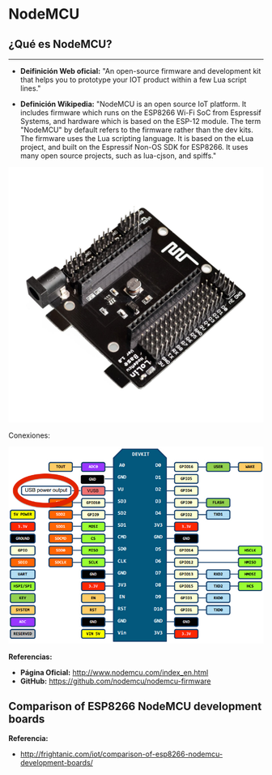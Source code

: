 # NodeMCU

## ¿Qué es NodeMCU?
---
* **Deifinición Web oficial:** "An open-source firmware and development kit that helps you to prototype your IOT product within a few Lua script lines."

* **Definición Wikipedia:** "NodeMCU is an open source IoT platform. It includes firmware which runs on the ESP8266 Wi-Fi SoC from Espressif Systems, and hardware which is based on the ESP-12 module. The term "NodeMCU" by default refers to the firmware rather than the dev kits. The firmware uses the Lua scripting language. It is based on the eLua project, and built on the Espressif Non-OS SDK for ESP8266. It uses many open source projects, such as lua-cjson, and spiffs."

![](images/5pcs-lot-NodeMcu-Node-MCU-Base-ESP8266-Testing-DIY-font-b-Breadboard-b-font-font-b.jpg)

Conexiones:

![](images/5554204c-7cd5-4676-b179-09266270e646.jpg)

**Referencias:**
* **Página Oficial:** http://www.nodemcu.com/index_en.html
* **GitHub:** https://github.com/nodemcu/nodemcu-firmware


## Comparison of ESP8266 NodeMCU development boards

**Referencia:**
* http://frightanic.com/iot/comparison-of-esp8266-nodemcu-development-boards/